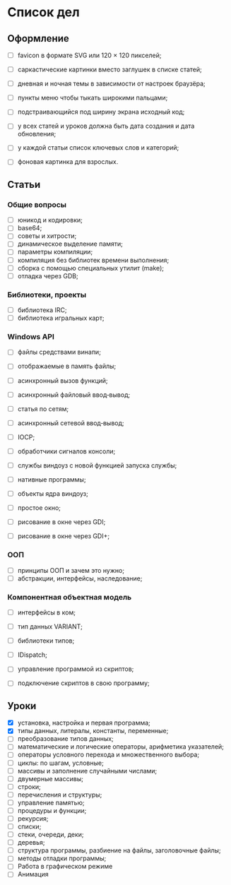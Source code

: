 ﻿# Список дел

## Оформление

* [ ] favicon в формате SVG или 120 × 120 пикселей;
* [ ] саркастические картинки вместо заглушек в списке статей;
* [ ] дневная и ночная темы в зависимости от настроек браузёра;
* [ ] пункты меню чтобы тыкать широкими пальцами;
* [ ] подстраивающийся под ширину экрана исходный код;
* [ ] у всех статей и уроков должна быть дата создания и дата обновления;
* [ ] у каждой статьи список ключевых слов и категорий;
* [ ] фоновая картинка для взрослых.


## Статьи

### Общие вопросы

* [ ] юникод и кодировки;
* [ ] base64;
* [ ] советы и хитрости;
* [ ] динамическое выделение памяти;
* [ ] параметры компиляции;
* [ ] компиляция без библиотек времени выполнения;
* [ ] сборка с помощью специальных утилит (make);
* [ ] отладка через GDB;

### Библиотеки, проекты

* [ ] библиотека IRC;
* [ ] библиотека игральных карт;

### Windows API

* [ ] файлы средствами винапи;
* [ ] отображаемые в память файлы;
* [ ] асинхронный вызов функций;
* [ ] асинхронный файловый ввод‐вывод;
* [ ] статья по сетям;
* [ ] асинхронный сетевой ввод‐вывод;
* [ ] IOCP;
* [ ] обработчики сигналов консоли;
* [ ] службы виндоуз с новой функцией запуска службы;
* [ ] нативные программы;
* [ ] объекты ядра виндоуз;
* [ ] простое окно;
* [ ] рисование в окне через GDI;
* [ ] рисование в окне через GDI+;


### ООП

* [ ] принципы ООП и зачем это нужно;
* [ ] абстракции, интерфейсы, наследование;

### Компонентная объектная модель

* [ ] интерфейсы в ком;
* [ ] тип данных VARIANT;
* [ ] библиотеки типов;
* [ ] IDispatch;
* [ ] управление программой из скриптов;
* [ ] подключение скриптов в свою программу;


## Уроки

* [x] установка, настройка и первая программа;
* [x] типы данных, литералы, константы, переменные;
* [ ] преобразование типов данных;
* [ ] математические и логические операторы, арифметика указателей;
* [ ] операторы условного перехода и множественного выбора;
* [ ] циклы: по шагам, условные;
* [ ] массивы и заполнение случайными числами;
* [ ] двумерные массивы;
* [ ] строки;
* [ ] перечисления и структуры;
* [ ] управление памятью;
* [ ] процедуры и функции;
* [ ] рекурсия;
* [ ] списки;
* [ ] стеки, очереди, деки;
* [ ] деревья;
* [ ] структура программы, разбиение на файлы, заголовочные файлы;
* [ ] методы отладки программы;
* [ ] Работа в графическом режиме
* [ ] Анимация
